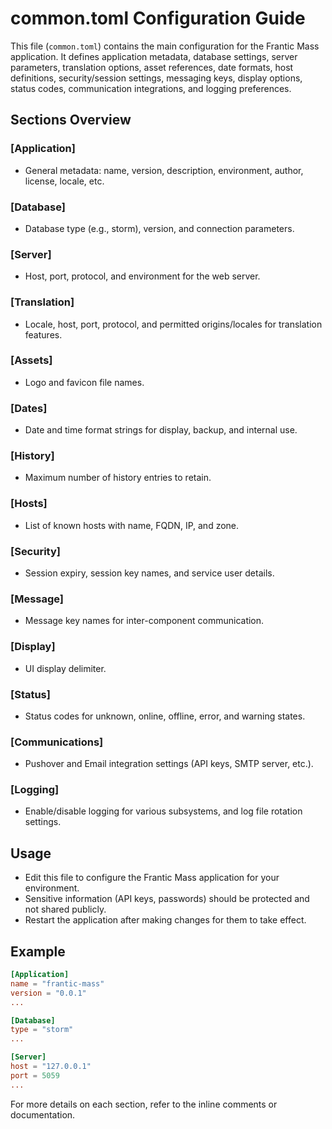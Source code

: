 # common.toml Configuration Guide

This file (`common.toml`) contains the main configuration for the Frantic Mass application. It defines application metadata, database settings, server parameters, translation options, asset references, date formats, host definitions, security/session settings, messaging keys, display options, status codes, communication integrations, and logging preferences.

## Sections Overview

### [Application]
- General metadata: name, version, description, environment, author, license, locale, etc.

### [Database]
- Database type (e.g., storm), version, and connection parameters.

### [Server]
- Host, port, protocol, and environment for the web server.

### [Translation]
- Locale, host, port, protocol, and permitted origins/locales for translation features.

### [Assets]
- Logo and favicon file names.

### [Dates]
- Date and time format strings for display, backup, and internal use.

### [History]
- Maximum number of history entries to retain.

### [Hosts]
- List of known hosts with name, FQDN, IP, and zone.

### [Security]
- Session expiry, session key names, and service user details.

### [Message]
- Message key names for inter-component communication.

### [Display]
- UI display delimiter.

### [Status]
- Status codes for unknown, online, offline, error, and warning states.

### [Communications]
- Pushover and Email integration settings (API keys, SMTP server, etc.).

### [Logging]
- Enable/disable logging for various subsystems, and log file rotation settings.

## Usage
- Edit this file to configure the Frantic Mass application for your environment.
- Sensitive information (API keys, passwords) should be protected and not shared publicly.
- Restart the application after making changes for them to take effect.

## Example
```toml
[Application]
name = "frantic-mass"
version = "0.0.1"
...

[Database]
type = "storm"
...

[Server]
host = "127.0.0.1"
port = 5059
...
```

For more details on each section, refer to the inline comments or documentation.
